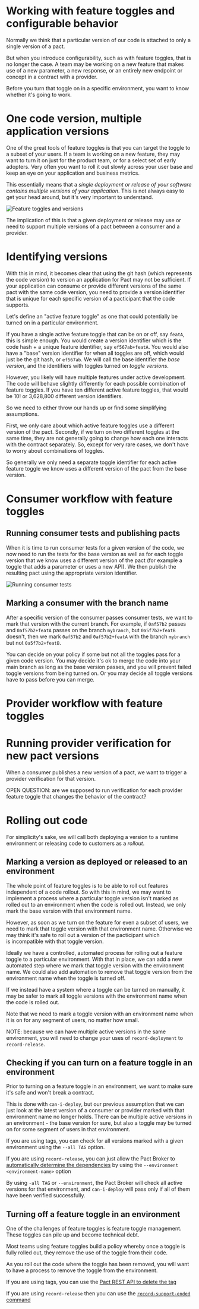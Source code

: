 # Working with feature toggles and configurable behavior
Normally we think that a particular version of our code is attached to only a single version of a pact.

But when you introduce configurability, such as with feature toggles, that is no longer the case.  A team
may be working on a new feature that makes use of a new parameter, a new response, or an entirely new 
endpoint or concept in a contract with a provider.

Before you turn that toggle on in a specific environment, you want to know whether it's going to work.

# One code version, multiple application versions
One of the great tools of feature toggles is that you can target the toggle to a subset of your users. If a
team is working on a new feature, they may want to turn it on just for the product team, or for a select set
of early adopters. Very often you want to roll it out slowly across your user base and keep an eye on your
application and business metrics.

This essentially means that a _single deployment or release of your software contains multiple versions of your
application_. This is not always easy to get your head around, but it's very important to understand.

![Feature toggles and versions](images/feature-toggles-diagram.png)

The implication of this is that a given deployment or release may use or need to support multiple versions of 
a pact between a consumer and a provider.

# Identifying versions
With this in mind, it becomes clear that using the git hash (which represents the code version) to version
an application for Pact may not be sufficient. If your application can consume or provide different versions
of the same pact with the same code version, you need to provide a version identifier that is unique for each specific
version of a pacticipant that the code supports.

Let's define an "active feature toggle" as one that could potentially be turned on in a particular environment.

If you have a single active feature toggle that can be on or off, say `featA`, this is simple enough.  You would 
create a version identifier which is the code hash + a unique feature identifier, say `ef567ab+featA`. You would also
have a "base" version identifier for when all toggles are off, which would just be the git hash, or `ef567ab`.  We
will call the base identifier the _base version_, and the identifiers with toggles turned on _toggle versions_.

However, you likely will have multiple features under active development.  The code will behave slightly 
differently for each possible combination of feature toggles. If you have ten different active feature toggles, 
that would be 10! or 3,628,800 different version identifiers.

So we need to either throw our hands up or find some simplifying assumptions.

First, we only care about which active feature toggles use a different version of the pact.  Secondly,
if we turn on two different toggles at the same time, they are not generally going to change how each one 
interacts with the contract separately. So, except for very rare cases, we don't have to worry about combinations of toggles.

So generally we only need a separate toggle identifier for each active feature toggle we know uses a different version
of the pact from the base version. 

# Consumer workflow with feature toggles

## Running consumer tests and publishing pacts
When it is time to run consumer tests for a given version of the code, we now need to run the tests for
the base version as well as for each toggle version that we know uses a different version of the pact
(for example a toggle that adds a parameter or uses a new API). We then publish the resulting pact
using the appropriate version identifier.

![Running consumer tests](images/running-consumer-tests.png)

## Marking a consumer with the branch name
After a specific version of the consumer passes consumer tests, we want to mark that version
with the current branch.  For example, if `0af57b2` passes and `0af57b2+featA` passes on
the branch `mybranch`, but `0a5f7b2+featB` doesn't, then we mark `0af57b2` and `0af57b2+featA` with the
branch `mybranch` but not `0a5f7b2+featB`.

You can decide on your policy if some but not all the toggles pass for a given code version.  You may decide
it's ok to merge the code into your main branch as long as the base version passes, and you will prevent failed
toggle versions from being turned on. Or you may decide all toggle versions have to pass before you can merge.

# Provider workflow with feature toggles

# Running provider verification for new pact versions
When a consumer publishes a new version of a pact, we want to trigger a provider verification for that version.

OPEN QUESTION: are we supposed to run verification for each provider feature toggle that changes the behavior
of the contract? 

# Rolling out code
For simplicity's sake, we will call both deploying a version to a runtime environment or releasing code to customers
as a _rollout_.

## Marking a version as deployed or released to an environment
The whole point of feature toggles is to be able to roll out features independent of a code rollout. So with this
in mind, we may want to implement a process where a particular toggle version isn't marked as rolled out to an
environment when the code is rolled out. Instead, we only mark the base version with that environment name.

However, as soon as we turn on the feature for even a subset of users, we need to mark that toggle version
with that environment name. Otherwise we may think it's safe to roll out a version of the pacticipant which  
is incompatible with that toggle version.

Ideally we have a controlled, automated process for rolling out a feature toggle to a particular environment.
With that in place, we can add a new automated step where we mark that toggle version with the environment name.
We could also add automation to remove that toggle version from the environment name when the toggle is turned off.

If we instead have a system where a toggle can be turned on manually, it may be safer to mark all toggle
versions with the environment name when the code is rolled out.

Note that we need to mark a toggle version with an environment name when it is on for any segment of users, 
no matter how small.  

NOTE: because we can have multiple active versions in the same environment, you will need to change your
uses of `record-deployment` to `record-release`.

## Checking if you can turn on a feature toggle in an environment
Prior to turning on a feature toggle in an environment, we want to make sure it's safe and won't break a contract.

This is done with `can-i-deploy`, but our previous assumption that we can just look at the latest version of a 
consumer or provider marked with that environment name no longer holds.  There can be multiple active versions
in an environment - the base version for sure, but also a toggle may be turned on for some segment of users in
that environment.

If you are using tags, you can check for all versions marked with a given environment using the `--all TAG` option.

If you are using `record-release`, you can just allow the Pact Broker to 
[automatically determine the dependencies](https://docs.pact.io/pact_broker/client_cli/can_i_deploy_usage_with_tags#recommended-usage---allowing-the-pact-broker-to-automatically-determine-the-dependencies)
by using the `--environment <environment-name>` option

By using `-all TAG` or `--environment`, the Pact Broker will check all active versions for that environment,
and `can-i-deploy` will pass only if all of them have been verified successfully.

## Turning off a feature toggle in an environment
One of the challenges of feature toggles is feature toggle management. These toggles can pile up and become
technical debt.

Most teams using feature toggles build a policy whereby once a toggle is fully rolled out, they remove the 
use of the toggle from their code.

As you roll out the code where the toggle has been removed, you will want to have a process to remove the toggle
from the environment.

If you are using tags, you can use the [Pact REST API to delete the tag](https://docs.pact.io/pact_broker/tags#deleting-tags)

If you are using `record-release` then you can use the [`record-support-ended` command](https://docs.pact.io/pact_broker/recording_deployments_and_releases#recording-support-ended-for-a-release)
